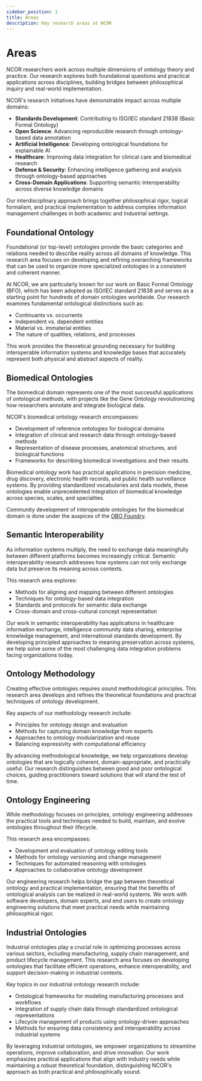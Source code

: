 ```yaml
---
sidebar_position: 1
title: Areas
description: Key research areas at NCOR
---
```


# Areas

NCOR researchers work across multiple dimensions of ontology theory and practice. Our research explores both foundational questions and practical applications across disciplines, building bridges between philosophical inquiry and real-world implementation.

NCOR's research initiatives have demonstrable impact across multiple domains:

- **Standards Development**: Contributing to ISO/IEC standard 21838 (Basic Formal Ontology)
- **Open Science**: Advancing reproducible research through ontology-based data annotation
- **Artificial Intelligence**: Developing ontological foundations for explainable AI
- **Healthcare**: Improving data integration for clinical care and biomedical research
- **Defense & Security**: Enhancing intelligence gathering and analysis through ontology-based approaches
- **Cross-Domain Applications**: Supporting semantic interoperability across diverse knowledge domains

Our interdisciplinary approach brings together philosophical rigor, logical formalism, and practical implementation to address complex information management challenges in both academic and industrial settings. 

## Foundational Ontology

Foundational (or top-level) ontologies provide the basic categories and relations needed to describe reality across all domains of knowledge. This research area focuses on developing and refining overarching frameworks that can be used to organize more specialized ontologies in a consistent and coherent manner.

At NCOR, we are particularly known for our work on Basic Formal Ontology (BFO), which has been adopted as ISO/IEC standard 21838 and serves as a starting point for hundreds of domain ontologies worldwide. Our research examines fundamental ontological distinctions such as:

- Continuants vs. occurrents
- Independent vs. dependent entities
- Material vs. immaterial entities
- The nature of qualities, relations, and processes

This work provides the theoretical grounding necessary for building interoperable information systems and knowledge bases that accurately represent both physical and abstract aspects of reality.

## Biomedical Ontologies

The biomedical domain represents one of the most successful applications of ontological methods, with projects like the Gene Ontology revolutionizing how researchers annotate and integrate biological data.

NCOR's biomedical ontology research encompasses:

- Development of reference ontologies for biological domains
- Integration of clinical and research data through ontology-based methods
- Representation of disease processes, anatomical structures, and biological functions
- Frameworks for describing biomedical investigations and their results

Biomedical ontology work has practical applications in precision medicine, drug discovery, electronic health records, and public health surveillance systems. By providing standardized vocabularies and data models, these ontologies enable unprecedented integration of biomedical knowledge across species, scales, and specialties.

Community development of interoperable ontologies for the biomedical domain is done under the auspices of the [OBO Foundry](https://obofoundry.org).

## Semantic Interoperability

As information systems multiply, the need to exchange data meaningfully between different platforms becomes increasingly critical. Semantic interoperability research addresses how systems can not only exchange data but preserve its meaning across contexts.

This research area explores:

- Methods for aligning and mapping between different ontologies
- Techniques for ontology-based data integration
- Standards and protocols for semantic data exchange
- Cross-domain and cross-cultural concept representation

Our work in semantic interoperability has applications in healthcare information exchange, intelligence community data sharing, enterprise knowledge management, and international standards development. By developing principled approaches to meaning preservation across systems, we help solve some of the most challenging data integration problems facing organizations today.

## Ontology Methodology

Creating effective ontologies requires sound methodological principles. This research area develops and refines the theoretical foundations and practical techniques of ontology development.

Key aspects of our methodology research include:

- Principles for ontology design and evaluation
- Methods for capturing domain knowledge from experts
- Approaches to ontology modularization and reuse
- Balancing expressivity with computational efficiency

By advancing methodological knowledge, we help organizations develop ontologies that are logically coherent, domain-appropriate, and practically useful. Our research distinguishes between good and poor ontological choices, guiding practitioners toward solutions that will stand the test of time.

## Ontology Engineering

While methodology focuses on principles, ontology engineering addresses the practical tools and techniques needed to build, maintain, and evolve ontologies throughout their lifecycle.

This research area encompasses:

- Development and evaluation of ontology editing tools
- Methods for ontology versioning and change management
- Techniques for automated reasoning with ontologies
- Approaches to collaborative ontology development

Our engineering research helps bridge the gap between theoretical ontology and practical implementation, ensuring that the benefits of ontological analysis can be realized in real-world systems. We work with software developers, domain experts, and end users to create ontology engineering solutions that meet practical needs while maintaining philosophical rigor.

## Industrial Ontologies

Industrial ontologies play a crucial role in optimizing processes across various sectors, including manufacturing, supply chain management, and product lifecycle management. This research area focuses on developing ontologies that facilitate efficient operations, enhance interoperability, and support decision-making in industrial contexts.

Key topics in our industrial ontology research include:

- Ontological frameworks for modeling manufacturing processes and workflows
- Integration of supply chain data through standardized ontological representations
- Lifecycle management of products using ontology-driven approaches
- Methods for ensuring data consistency and interoperability across industrial systems

By leveraging industrial ontologies, we empower organizations to streamline operations, improve collaboration, and drive innovation. Our work emphasizes practical applications that align with industry needs while maintaining a robust theoretical foundation, distinguishing NCOR's approach as both practical and philosophically sound.

